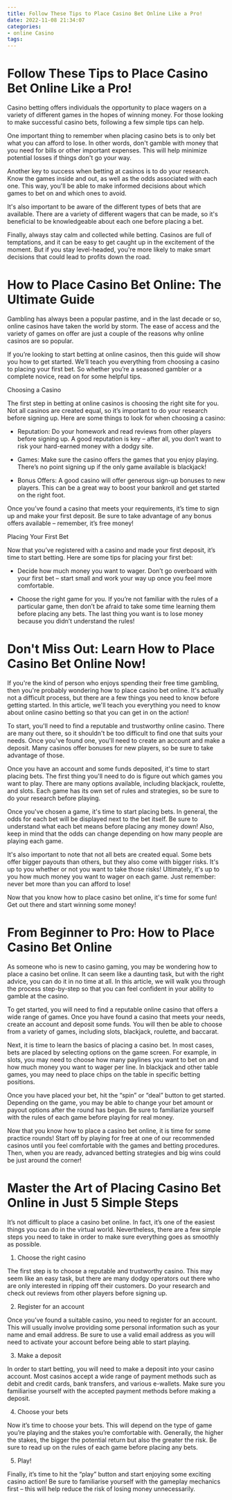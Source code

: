 ```yaml
---
title: Follow These Tips to Place Casino Bet Online Like a Pro!
date: 2022-11-08 21:34:07
categories:
- online Casino
tags:
---
```



#  Follow These Tips to Place Casino Bet Online Like a Pro!

Casino betting offers individuals the opportunity to place wagers on a variety of different games in the hopes of winning money. For those looking to make successful casino bets, following a few simple tips can help.

One important thing to remember when placing casino bets is to only bet what you can afford to lose. In other words, don't gamble with money that you need for bills or other important expenses. This will help minimize potential losses if things don't go your way.

Another key to success when betting at casinos is to do your research. Know the games inside and out, as well as the odds associated with each one. This way, you'll be able to make informed decisions about which games to bet on and which ones to avoid.

It's also important to be aware of the different types of bets that are available. There are a variety of different wagers that can be made, so it's beneficial to be knowledgeable about each one before placing a bet.

Finally, always stay calm and collected while betting. Casinos are full of temptations, and it can be easy to get caught up in the excitement of the moment. But if you stay level-headed, you're more likely to make smart decisions that could lead to profits down the road.

#  How to Place Casino Bet Online: The Ultimate Guide

Gambling has always been a popular pastime, and in the last decade or so, online casinos have taken the world by storm. The ease of access and the variety of games on offer are just a couple of the reasons why online casinos are so popular.

If you’re looking to start betting at online casinos, then this guide will show you how to get started. We’ll teach you everything from choosing a casino to placing your first bet. So whether you’re a seasoned gambler or a complete novice, read on for some helpful tips.

Choosing a Casino

The first step in betting at online casinos is choosing the right site for you. Not all casinos are created equal, so it’s important to do your research before signing up. Here are some things to look for when choosing a casino:

- Reputation: Do your homework and read reviews from other players before signing up. A good reputation is key – after all, you don’t want to risk your hard-earned money with a dodgy site.

- Games: Make sure the casino offers the games that you enjoy playing. There’s no point signing up if the only game available is blackjack!

- Bonus Offers: A good casino will offer generous sign-up bonuses to new players. This can be a great way to boost your bankroll and get started on the right foot.

Once you’ve found a casino that meets your requirements, it’s time to sign up and make your first deposit. Be sure to take advantage of any bonus offers available – remember, it’s free money!

Placing Your First Bet

Now that you’ve registered with a casino and made your first deposit, it’s time to start betting. Here are some tips for placing your first bet:

- Decide how much money you want to wager. Don’t go overboard with your first bet – start small and work your way up once you feel more comfortable.

- Choose the right game for you. If you’re not familiar with the rules of a particular game, then don’t be afraid to take some time learning them before placing any bets. The last thing you want is to lose money because you didn’t understand the rules!

#  Don't Miss Out: Learn How to Place Casino Bet Online Now!

If you're the kind of person who enjoys spending their free time gambling, then you're probably wondering how to place casino bet online. It's actually not a difficult process, but there are a few things you need to know before getting started. In this article, we'll teach you everything you need to know about online casino betting so that you can get in on the action!

To start, you'll need to find a reputable and trustworthy online casino. There are many out there, so it shouldn't be too difficult to find one that suits your needs. Once you've found one, you'll need to create an account and make a deposit. Many casinos offer bonuses for new players, so be sure to take advantage of those.

Once you have an account and some funds deposited, it's time to start placing bets. The first thing you'll need to do is figure out which games you want to play. There are many options available, including blackjack, roulette, and slots. Each game has its own set of rules and strategies, so be sure to do your research before playing.

Once you've chosen a game, it's time to start placing bets. In general, the odds for each bet will be displayed next to the bet itself. Be sure to understand what each bet means before placing any money down! Also, keep in mind that the odds can change depending on how many people are playing each game.

It's also important to note that not all bets are created equal. Some bets offer bigger payouts than others, but they also come with bigger risks. It's up to you whether or not you want to take those risks! Ultimately, it's up to you how much money you want to wager on each game. Just remember: never bet more than you can afford to lose!

Now that you know how to place casino bet online, it's time for some fun! Get out there and start winning some money!

#  From Beginner to Pro: How to Place Casino Bet Online

As someone who is new to casino gaming, you may be wondering how to place a casino bet online. It can seem like a daunting task, but with the right advice, you can do it in no time at all. In this article, we will walk you through the process step-by-step so that you can feel confident in your ability to gamble at the casino.

To get started, you will need to find a reputable online casino that offers a wide range of games. Once you have found a casino that meets your needs, create an account and deposit some funds. You will then be able to choose from a variety of games, including slots, blackjack, roulette, and baccarat.

Next, it is time to learn the basics of placing a casino bet. In most cases, bets are placed by selecting options on the game screen. For example, in slots, you may need to choose how many paylines you want to bet on and how much money you want to wager per line. In blackjack and other table games, you may need to place chips on the table in specific betting positions.

Once you have placed your bet, hit the “spin” or “deal” button to get started. Depending on the game, you may be able to change your bet amount or payout options after the round has begun. Be sure to familiarize yourself with the rules of each game before playing for real money.

Now that you know how to place a casino bet online, it is time for some practice rounds! Start off by playing for free at one of our recommended casinos until you feel comfortable with the games and betting procedures. Then, when you are ready, advanced betting strategies and big wins could be just around the corner!

#  Master the Art of Placing Casino Bet Online in Just 5 Simple Steps

It’s not difficult to place a casino bet online. In fact, it’s one of the easiest things you can do in the virtual world. Nevertheless, there are a few simple steps you need to take in order to make sure everything goes as smoothly as possible.

1. Choose the right casino

The first step is to choose a reputable and trustworthy casino. This may seem like an easy task, but there are many dodgy operators out there who are only interested in ripping off their customers. Do your research and check out reviews from other players before signing up.

2. Register for an account

Once you’ve found a suitable casino, you need to register for an account. This will usually involve providing some personal information such as your name and email address. Be sure to use a valid email address as you will need to activate your account before being able to start playing.

3. Make a deposit

In order to start betting, you will need to make a deposit into your casino account. Most casinos accept a wide range of payment methods such as debit and credit cards, bank transfers, and various e-wallets. Make sure you familiarise yourself with the accepted payment methods before making a deposit.

4. Choose your bets

Now it’s time to choose your bets. This will depend on the type of game you’re playing and the stakes you’re comfortable with. Generally, the higher the stakes, the bigger the potential return but also the greater the risk. Be sure to read up on the rules of each game before placing any bets.

5. Play!

Finally, it’s time to hit the “play” button and start enjoying some exciting casino action! Be sure to familiarise yourself with the gameplay mechanics first – this will help reduce the risk of losing money unnecessarily.